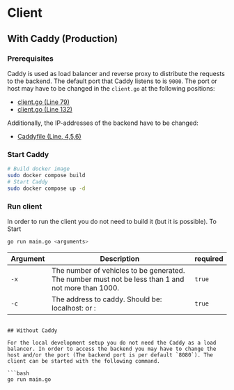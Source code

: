 # Client

## With Caddy (Production)

### Prerequisites

Caddy is used as load balancer and reverse proxy to distribute the requests to the backend. The default port that Caddy listens to is `9000`. The port or host may have to be changed in the `client.go` at the following positions:

-   [client.go (Line 79)](https://github.com/Patr1ick/dhbw-traffic-control/blob/main/client/logic/client.go#L79)
-   [client.go (Line 132)](https://github.com/Patr1ick/dhbw-traffic-control/blob/main/client/logic/client.go#L132)

Additionally, the IP-addresses of the backend have to be changed:

-   [Caddyfile (Line, 4,5,6)](https://github.com/Patr1ick/dhbw-traffic-control/blob/main/client/caddy/Caddyfile#L4)

### Start Caddy

```bash
# Build docker image
sudo docker compose build
# Start Caddy
sudo docker compose up -d
```

### Run client

In order to run the client you do not need to build it (but it is possible).
To Start 

```bash
go run main.go <arguments>
```
| Argument          | Description                                                                                        | required |
| ----------------- | ---------------------------------------------------------------------------------------------------| -------- |
| `-x`              | The number of vehicles to be generated. The number must not be less than 1 and not more than 1000. | `true`   |
| `-c`              | The address to caddy. Should be: localhost:<port> or <ip>:<port>                                   | `true`   |
```

## Without Caddy

For the local development setup you do not need the Caddy as a load balancer. In order to access the backend you may have to change the host and/or the port (The backend port is per default `8080`). The client can be started with the following command.

```bash
go run main.go
```
